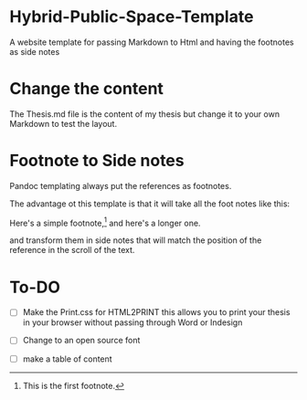 # Hybrid-Public-Space-Template
A website template for passing Markdown to Html and having the footnotes as  side notes

# Change the content

The Thesis.md file is the content of my thesis but change it to your own Markdown to test the layout.

# Footnote to Side notes

Pandoc templating always put the references as footnotes.

The advantage ot this template is that it will take all the foot notes like this:


Here's a simple footnote,[^1] and here's a longer one.

[^1]: This is the first footnote.


and transform them in side notes that will match the position of the reference in the scroll of the text.

# To-DO

- [ ] Make the Print.css for HTML2PRINT this allows you to print your thesis in your browser without passing through Word or Indesign

- [ ] Change to an open source font
- [ ] make a table of content


